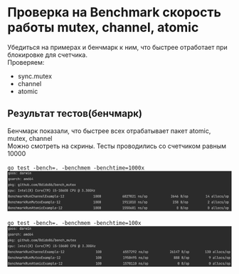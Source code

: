 # Проверка на Benchmark скорость работы mutex, channel, atomic

Убедиться на примерах и бенчмарк к ним, что быстрее отработает при блокировке для счетчика.  
Проверяем:  
- sync.mutex
- channel
- atomic 

## Результат тестов(бенчмарк)
Бенчмарк показали, что быстрее всех отрабатывает пакет atomic, mutex, channel  
Можно смотреть на скрины. Тесты проводились со счетчиком равным 10000

`go test -bench=. -benchmem -benchtime=1000x`  
![alt text](./img/1000.png)  

`go test -bench=. -benchmem -benchtime=100x`  
![alt text](./img/100.png)

